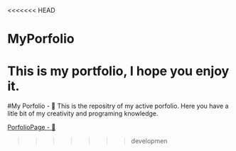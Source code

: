 <<<<<<< HEAD
# MyPorfolio
This is my portfolio, I hope you enjoy it. 
=======
#My Porfolio - 📃
This is the repositry of my active porfolio.
Here you have a litle bit of my creativity and programing knowledge.

[PorfolioPage - 👀]()

>>>>>>> developmen
